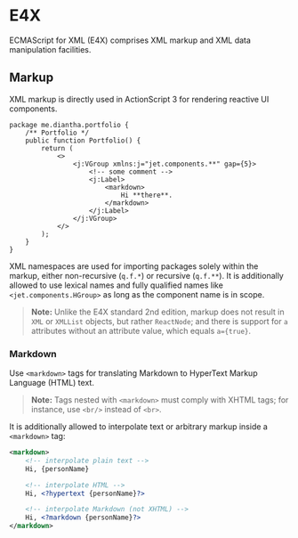 # E4X

ECMAScript for XML (E4X) comprises XML markup and XML data manipulation facilities.

## Markup

XML markup is directly used in ActionScript 3 for rendering reactive UI components.

```
package me.diantha.portfolio {
    /** Portfolio */
    public function Portfolio() {
        return (
            <>
                <j:VGroup xmlns:j="jet.components.**" gap={5}>
                    <!-- some comment -->
                    <j:Label>
                        <markdown>
                            Hi **there**.
                        </markdown>
                    </j:Label>
                </j:VGroup>
            </>
        );
    }
}
```

XML namespaces are used for importing packages solely within the markup, either non-recursive (`q.f.*`) or recursive (`q.f.**`). It is additionally allowed to use lexical names and fully qualified names like `<jet.components.HGroup>` as long as the component name is in scope.

> **Note:** Unlike the E4X standard 2nd edition, markup does not result in `XML` or `XMLList` objects, but rather `ReactNode`; and there is support for `a` attributes without an attribute value, which equals `a={true}`.

### Markdown

Use `<markdown>` tags for translating Markdown to HyperText Markup Language (HTML) text.

> **Note:** Tags nested with `<markdown>` must comply with XHTML tags; for instance, use `<br/>` instead of `<br>`.

It is additionally allowed to interpolate text or arbitrary markup inside a `<markdown>` tag:

```xml
<markdown>
    <!-- interpolate plain text -->
    Hi, {personName}

    <!-- interpolate HTML -->
    Hi, <?hypertext {personName}?>

    <!-- interpolate Markdown (not XHTML) -->
    Hi, <?markdown {personName}?>
</markdown>
```
